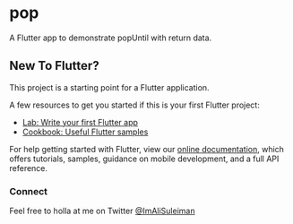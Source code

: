 # pop

A Flutter app to demonstrate popUntil with return data.

## New To Flutter?

This project is a starting point for a Flutter application.

A few resources to get you started if this is your first Flutter project:

- [Lab: Write your first Flutter app](https://flutter.dev/docs/get-started/codelab)
- [Cookbook: Useful Flutter samples](https://flutter.dev/docs/cookbook)

For help getting started with Flutter, view our
[online documentation](https://flutter.dev/docs), which offers tutorials,
samples, guidance on mobile development, and a full API reference.

### Connect
Feel free to holla at me on Twitter [@ImAliSuleiman](https://twitter.com/ImAliSuleiman)
